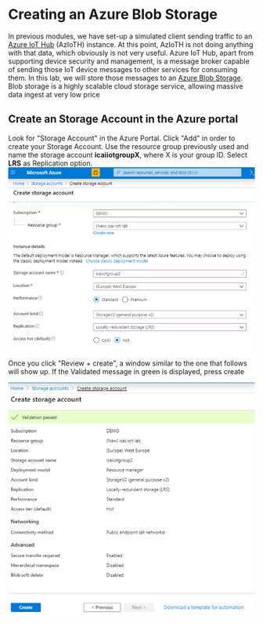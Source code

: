 # Creating an Azure Blob Storage
In previous modules, we have set-up a simulated client sending traffic to an [Azure IoT Hub](https://docs.microsoft.com/en-us/azure/iot-hub/) (AzIoTH) instance. At this point, AzIoTH is not doing anything with that data, which obviously is not very useful.
Azure IoT Hub, apart from supporting device security and management, is a message broker capable of sending those IoT device messages to other services for consuming them.
In this lab, we will store those messages to an [Azure Blob Storage](https://docs.microsoft.com/en-us/azure/storage/blobs/storage-blobs-overview). Blob storage is a highly scalable cloud storage service, allowing massive data ingest at very low price 

## Create an Storage Account in the Azure portal

Look for "Storage Account" in the Azure Portal. Click "Add" in order to create your Storage Account. Use the resource group previously used and name the storage account **icaiiotgroupX**, where X is your group ID. Select **LRS** as Replication option. 
![Snapshot](../images/storage-3.PNG "Azure Storage")

Once you click "Review + create", a window similar to the one that follows will show up.
If the Validated message in green is displayed, press create

![Snapshot](../images/storage-4.PNG "Azure Storage")
